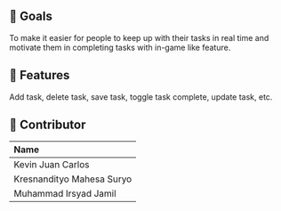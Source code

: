 ## 🎯 Goals
To make it easier for people to keep up with their tasks in real time and motivate them in completing tasks with in-game like feature.

## 🚀 Features
Add task, delete task, save task, toggle task complete, update task, etc.

## 🤝 Contributor
| Name       |
|:-----------|
| Kevin Juan Carlos | 
| Kresnandityo Mahesa Suryo | 
| Muhammad Irsyad Jamil | 
 
